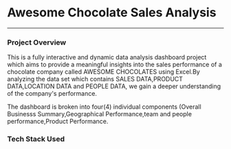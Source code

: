 # Awesome Chocolate Sales Analysis
___
### Project Overview
This is a fully interactive and dynamic 
data analysis dashboard project which aims to provide 
a meaningful insights into the sales
performance of a chocolate company called
AWESOME CHOCOLATES using Excel.By analyzing
the data set which contains SALES DATA,PRODUCT DATA,LOCATION DATA and 
PEOPLE DATA, we gain a deeper understanding of the company's
performance.
</P>The dashboard is broken into four(4) individual components
(Overall Businesss Summary,Geographical Performance,team and people performance,Product Performance. 

### Tech Stack Used

